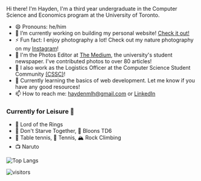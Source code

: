 Hi there! I'm Hayden, I'm a third year undergraduate in the Computer Science and Economics program at the University of Toronto. 

- 😄 Pronouns: he/him
- 🔭 I’m currently working on building my personal website! [Check it out!](https://haydenmlh.github.io/ "Hayden Mak - A Computer Scientist &amp; Developer")
- ⚡ Fun fact: I enjoy photography a lot! Check out my nature photography on my [Instagram](https://www.instagram.com/haydennnature/ "Instagram: haydennnature")! 
- 🏢 I'm the Photos Editor at [The Medium](https://themedium.ca/), the university's student newspaper. I've contributed photos to over 80 articles!
- 🏫 I also work as the Logistics Officer at the Computer Science Student Community [(CSSC)](https://cssc.utm.utoronto.ca/)!
- 🌱 Currently learning the basics of web development. Let me know if you have any good resources!
- 📫 How to reach me: haydenmlh@gmail.com or [LinkedIn](https://www.linkedin.com/in/haydenmlh/)


### Currently for Leisure 🤩
- 📘 Lord of the Rings
- 🍴  Don't Starve Together, 🎈 Bloons TD6
- 🏓 Table tennis, 🎾 Tennis, 🏔 Rock Climbing
- 📺 Naruto


![Top Langs](https://github-readme-stats.vercel.app/api/top-langs/?username=haydenmlh&layout=compact)

![visitors](https://visitor-badge.glitch.me/badge?page_id=haydenmlh.haydenmlh)
